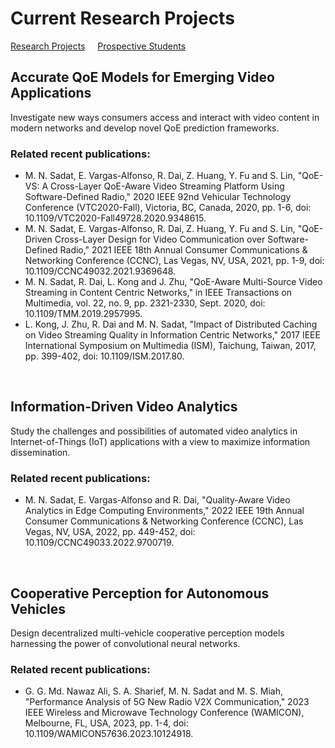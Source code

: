 # Current Research Projects 

[Research Projects](./README.md) &nbsp;&nbsp;&nbsp; [Prospective Students](./student-research.md)

## Accurate QoE Models for Emerging Video Applications
Investigate new ways consumers access and interact with video content in modern networks and develop novel QoE prediction frameworks.

### Related recent publications:
- M. N. Sadat, E. Vargas-Alfonso, R. Dai, Z. Huang, Y. Fu and S. Lin, "QoE-VS: A Cross-Layer QoE-Aware Video Streaming Platform Using Software-Defined Radio," 2020 IEEE 92nd Vehicular Technology Conference (VTC2020-Fall), Victoria, BC, Canada, 2020, pp. 1-6, doi: 10.1109/VTC2020-Fall49728.2020.9348615.
- M. N. Sadat, E. Vargas-Alfonso, R. Dai, Z. Huang, Y. Fu and S. Lin, "QoE-Driven Cross-Layer Design for Video Communication over Software-Defined Radio," 2021 IEEE 18th Annual Consumer Communications & Networking Conference (CCNC), Las Vegas, NV, USA, 2021, pp. 1-9, doi: 10.1109/CCNC49032.2021.9369648.
- M. N. Sadat, R. Dai, L. Kong and J. Zhu, "QoE-Aware Multi-Source Video Streaming in Content Centric Networks," in IEEE Transactions on Multimedia, vol. 22, no. 9, pp. 2321-2330, Sept. 2020, doi: 10.1109/TMM.2019.2957995.
- L. Kong, J. Zhu, R. Dai and M. N. Sadat, "Impact of Distributed Caching on Video Streaming Quality in Information Centric Networks," 2017 IEEE International Symposium on Multimedia (ISM), Taichung, Taiwan, 2017, pp. 399-402, doi: 10.1109/ISM.2017.80.
<br>

## Information-Driven Video Analytics
Study the challenges and possibilities of automated video analytics in Internet-of-Things (IoT) applications with a view to maximize information dissemination.

### Related recent publications:
- M. N. Sadat, E. Vargas-Alfonso and R. Dai, "Quality-Aware Video Analytics in Edge Computing Environments," 2022 IEEE 19th Annual Consumer Communications & Networking Conference (CCNC), Las Vegas, NV, USA, 2022, pp. 449-452, doi: 10.1109/CCNC49033.2022.9700719.
<br>


## Cooperative Perception for Autonomous Vehicles 
Design decentralized multi-vehicle cooperative perception models harnessing the power of convolutional neural networks.

### Related recent publications:
- G. G. Md. Nawaz Ali, S. A. Sharief, M. N. Sadat and M. S. Miah, "Performance Analysis of 5G New Radio V2X Communication," 2023 IEEE Wireless and Microwave Technology Conference (WAMICON), Melbourne, FL, USA, 2023, pp. 1-4, doi: 10.1109/WAMICON57636.2023.10124918.
